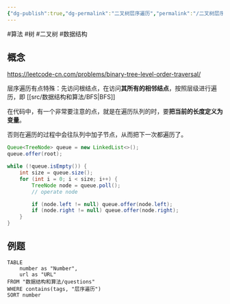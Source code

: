 ```yaml
---
{"dg-publish":true,"dg-permalink":"二叉树层序遍历","permalink":"/二叉树层序遍历/"}
---
```



#算法 #树 #二叉树 #数据结构

## 概念

https://leetcode-cn.com/problems/binary-tree-level-order-traversal/

层序遍历有点特殊：先访问根结点，在访问**其所有的相邻结点**，按照层级进行遍历，即 [[src/数据结构和算法/BFS\|BFS]]

在代码中，有一个非常要注意的点，就是在遍历队列的时，要**把当前的长度定义为变量**。

否则在遍历的过程中会往队列中加子节点，从而把下一次都遍历了。

```java
Queue<TreeNode> queue = new LinkedList<>();
queue.offer(root);

while (!queue.isEmpty()) {
    int size = queue.size();
    for (int i = 0; i < size; i++) {
        TreeNode node = queue.poll();
        // operate node

        if (node.left != null) queue.offer(node.left);
        if (node.right != null) queue.offer(node.right);
    }
}
```

## 例题

```dataview
TABLE
	number as "Number",
	url as "URL"
FROM "数据结构和算法/questions"
WHERE contains(tags, "层序遍历")
SORT number
```
